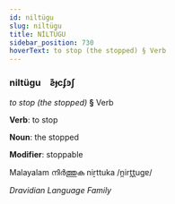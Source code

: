 ```yaml
---
id: niltügu
slug: niltügu
title: NİLTÜGU
sidebar_position: 730
hoverText: to stop (the stopped) § Verb
---
```


### niltügu&emsp;<span kind="abugida">ƨ͊ɟcʄꜿʃ</span>

*to stop (the stopped)* **§** Verb

**Verb**: to stop

**Noun**: the stopped

**Modifier**: stoppable

Malayalam നിർത്തുക niṟttuka /n̪irt̪t̪uɡɐ/

*Dravidian Language Family*